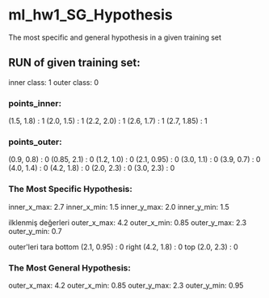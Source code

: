 # ml_hw1_SG_Hypothesis
The most specific and general hypothesis in a given training set


## RUN of given training set:


inner class: 1
outer class: 0


### points_inner:
(1.5, 1.8) : 1
(2.0, 1.5) : 1
(2.2, 2.0) : 1
(2.6, 1.7) : 1
(2.7, 1.85) : 1


### points_outer:
(0.9, 0.8) : 0
(0.85, 2.1) : 0
(1.2, 1.0) : 0
(2.1, 0.95) : 0
(3.0, 1.1) : 0
(3.9, 0.7) : 0
(4.0, 1.4) : 0
(4.2, 1.8) : 0
(2.0, 2.3) : 0
(3.0, 2.3) : 0


### The Most Specific Hypothesis:
inner_x_max: 2.7
inner_x_min: 1.5 
inner_y_max: 2.0
inner_y_min: 1.5


ilklenmiş değerleri
outer_x_max: 4.2
outer_x_min: 0.85
outer_y_max: 2.3
outer_y_min: 0.7


outer'leri tara
bottom (2.1, 0.95) : 0
right (4.2, 1.8) : 0
top (2.0, 2.3) : 0


### The Most General Hypothesis:
outer_x_max: 4.2
outer_x_min: 0.85
outer_y_max: 2.3
outer_y_min: 0.95

